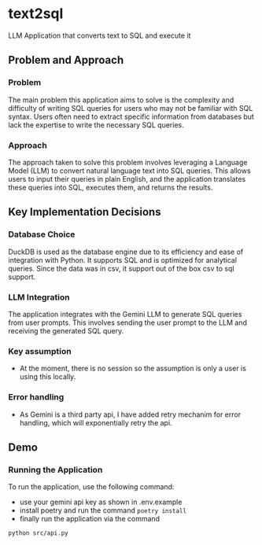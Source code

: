 # text2sql

LLM Application that converts text to SQL and execute it

## Problem and Approach

### Problem

The main problem this application aims to solve is the complexity and difficulty of writing SQL queries for users who may not be familiar with SQL syntax. Users often need to extract specific information from databases but lack the expertise to write the necessary SQL queries.

### Approach

The approach taken to solve this problem involves leveraging a Language Model (LLM) to convert natural language text into SQL queries. This allows users to input their queries in plain English, and the application translates these queries into SQL, executes them, and returns the results.

## Key Implementation Decisions

### Database Choice

DuckDB is used as the database engine due to its efficiency and ease of integration with Python. It supports SQL and is optimized for analytical queries. Since the data was in csv, it support out of the box csv to sql support.

### LLM Integration

The application integrates with the Gemini LLM to generate SQL queries from user prompts. This involves sending the user prompt to the LLM and receiving the generated SQL query.

### Key assumption

- At the moment, there is no session so the assumption is only a user is using this locally.

### Error handling

- As Gemini is a third party api, I have added retry mechanim for error handling, which will exponentially retry the api.

## Demo

### Running the Application

To run the application, use the following command:

- use your gemini api key as shown in .env.example
- install poetry and run the command `poetry install`
- finally run the application via the command

```sh
python src/api.py
```
